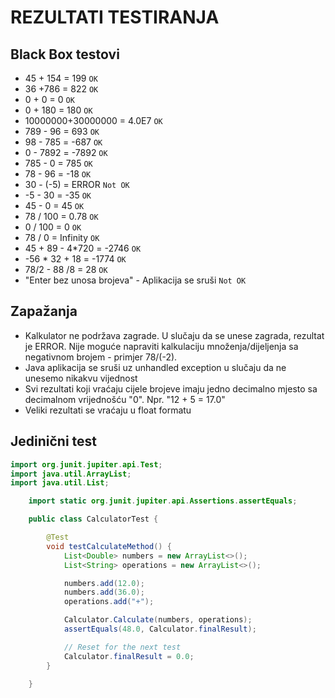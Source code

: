 # REZULTATI TESTIRANJA

## Black Box testovi

- 45 + 154 = 199 `OK`
- 36 +786 = 822 `OK`
- 0 + 0 = 0 `OK`
- 0 + 180 = 180 `OK`
- 10000000+30000000 = 4.0E7 `OK`
- 789 - 96 = 693 `OK`
- 98 - 785 = -687 `OK`
- 0 - 7892 = -7892 `OK`
- 785 - 0 = 785 `OK`
- 78 - 96 = -18 `OK`
- 30 - (-5) = ERROR `Not OK`
- -5 - 30 = -35 `OK`
- 45 - 0 = 45 `OK`
- 78 / 100 = 0.78 `OK`
- 0 / 100 = 0 `OK`
- 78 / 0 = Infinity `OK`
- 45 + 89 - 4*720 = -2746 `OK`
- -56 * 32 + 18 = -1774 `OK`
- 78/2 - 88 /8 = 28 `OK`
- "Enter bez unosa brojeva" - Aplikacija se sruši `Not OK`

## Zapažanja

- Kalkulator ne podržava zagrade. U slučaju da se unese zagrada, rezultat je ERROR. Nije moguće napraviti kalkulaciju množenja/dijeljenja sa negativnom brojem - primjer 78/(-2).
- Java aplikacija se sruši uz unhandled exception u slučaju da ne unesemo nikakvu vijednost
- Svi rezultati koji vraćaju cijele brojeve imaju jedno decimalno mjesto sa decimalnom vrijednošću "0". Npr. "12 + 5 = 17.0"
- Veliki rezultati se vraćaju u float formatu

## Jedinični test

```java
import org.junit.jupiter.api.Test;
import java.util.ArrayList;
import java.util.List;

    import static org.junit.jupiter.api.Assertions.assertEquals;

    public class CalculatorTest {

        @Test
        void testCalculateMethod() {
            List<Double> numbers = new ArrayList<>();
            List<String> operations = new ArrayList<>();

            numbers.add(12.0);
            numbers.add(36.0);
            operations.add("+");

            Calculator.Calculate(numbers, operations);
            assertEquals(48.0, Calculator.finalResult);

            // Reset for the next test
            Calculator.finalResult = 0.0;
        }

    }

```
